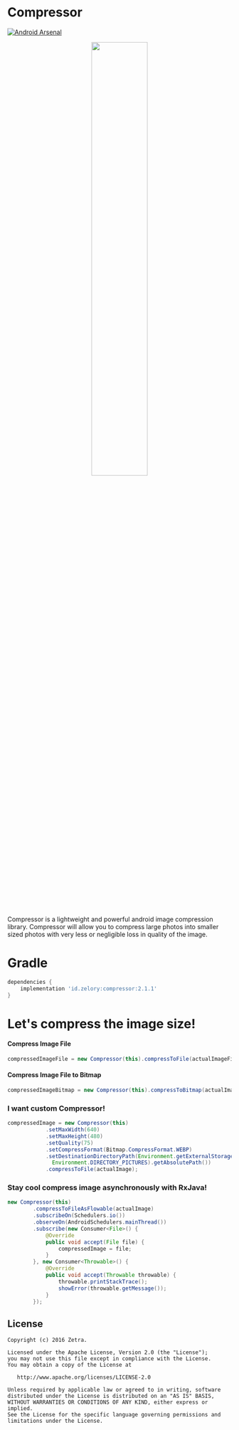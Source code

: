 Compressor
======
[![Android Arsenal](https://img.shields.io/badge/Android%20Arsenal-Compressor-blue.svg?style=flat)](http://android-arsenal.com/details/1/3758)
<p align="center"><img src="https://raw.githubusercontent.com/zetbaitsu/Compressor/master/ss.png" width="50%" /></p>
Compressor is a lightweight and powerful android image compression library. Compressor will allow you to compress large photos into smaller sized photos with very less or negligible loss in quality of the image.

# Gradle
```groovy
dependencies {
    implementation 'id.zelory:compressor:2.1.1'
}
```
# Let's compress the image size!
#### Compress Image File
```java
compressedImageFile = new Compressor(this).compressToFile(actualImageFile);
```
#### Compress Image File to Bitmap
```java
compressedImageBitmap = new Compressor(this).compressToBitmap(actualImageFile);
```
### I want custom Compressor!
```java
compressedImage = new Compressor(this)
            .setMaxWidth(640)
            .setMaxHeight(480)
            .setQuality(75)
            .setCompressFormat(Bitmap.CompressFormat.WEBP)
            .setDestinationDirectoryPath(Environment.getExternalStoragePublicDirectory(
              Environment.DIRECTORY_PICTURES).getAbsolutePath())
            .compressToFile(actualImage);
```
### Stay cool compress image asynchronously with RxJava!
```java
new Compressor(this)
        .compressToFileAsFlowable(actualImage)
        .subscribeOn(Schedulers.io())
        .observeOn(AndroidSchedulers.mainThread())
        .subscribe(new Consumer<File>() {
            @Override
            public void accept(File file) {
                compressedImage = file;
            }
        }, new Consumer<Throwable>() {
            @Override
            public void accept(Throwable throwable) {
                throwable.printStackTrace();
                showError(throwable.getMessage());
            }
        });
```

License
-------
    Copyright (c) 2016 Zetra.
    
    Licensed under the Apache License, Version 2.0 (the "License");
    you may not use this file except in compliance with the License.
    You may obtain a copy of the License at

       http://www.apache.org/licenses/LICENSE-2.0

    Unless required by applicable law or agreed to in writing, software
    distributed under the License is distributed on an "AS IS" BASIS,
    WITHOUT WARRANTIES OR CONDITIONS OF ANY KIND, either express or implied.
    See the License for the specific language governing permissions and
    limitations under the License.
